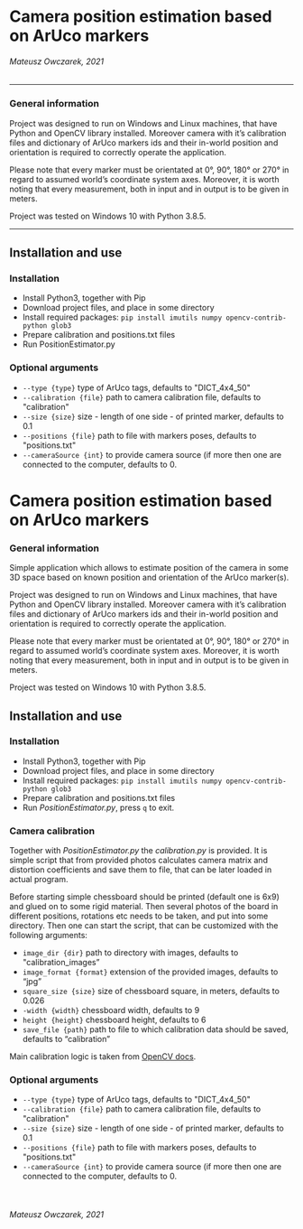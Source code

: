 # Camera position estimation based on ArUco markers
###### Mateusz Owczarek, 2021
-------
### General information
Project was designed to run on Windows and Linux machines, that have Python and OpenCV library installed. Moreover camera with it’s calibration files and dictionary of ArUco markers ids and their in-world position and orientation is required to correctly operate the application.

Please note that every marker must be orientated at 0°, 90°, 180° or 270° in regard to assumed world’s coordinate system axes. Moreover, it is worth noting that every measurement, both in input and in output is to be given in meters.

Project was tested on Windows 10 with Python 3.8.5.

-----
## Installation and use
### Installation
- Install Python3, together with Pip
- Download project files, and place in some directory
- Install required packages: `pip install imutils numpy opencv-contrib-python glob3`
- Prepare calibration and positions.txt files
- Run PositionEstimator.py

### Optional arguments
- `--type {type}` type of ArUco tags, defaults to "DICT_4x4_50"
- `--calibration {file}` path to camera calibration file, defaults to "calibration"
- `--size {size}` size - length of one side - of printed marker, defaults to 0.1
- `--positions {file}` path to file with markers poses, defaults to "positions.txt"
- `--cameraSource {int}` to provide camera source (if more then one are connected to the computer, defaults to 0.
# Camera position estimation based on ArUco markers

### General information
Simple application which allows to estimate position of the camera in some 3D space based on known position and orientation of the ArUco marker(s). 

Project was designed to run on Windows and Linux machines, that have Python and OpenCV library installed. Moreover camera with it’s calibration files and dictionary of ArUco markers ids and their in-world position and orientation is required to correctly operate the application.

Please note that every marker must be orientated at 0°, 90°, 180° or 270° in regard to assumed world’s coordinate system axes. Moreover, it is worth noting that every measurement, both in input and in output is to be given in meters.

Project was tested on Windows 10 with Python 3.8.5.

## Installation and use
### Installation
- Install Python3, together with Pip
- Download project files, and place in some directory
- Install required packages: `pip install imutils numpy opencv-contrib-python glob3`
- Prepare calibration and positions.txt files
- Run *PositionEstimator.py*, press `q` to exit.

### Camera calibration
Together with *PositionEstimator.py* the *calibration.py* is provided. It is simple script that from provided photos calculates camera matrix and distortion coefficients and save them to file, that can be later loaded in actual program. 

Before starting simple chessboard should be printed (default one is 6x9) and glued on to some rigid material. Then several photos of the board in different positions, rotations etc needs to be taken, and put into some directory. Then one can start the script, that can be customized with the following arguments:
- `image_dir {dir}` path to directory with images, defaults to "calibration_images”
- `image_format {format}` extension of the provided images, defaults to “jpg”
- `square_size {size}` size of chessboard square, in meters, defaults to 0.026
- `-width {width}` chessboard width, defaults to 9
- `height {height}` chessboard height, defaults to 6
- `save_file {path}` path to file to which calibration data should be saved, defaults to “calibration”

Main calibration logic is taken from [OpenCV docs](https://docs.opencv.org/4.x/dc/dbb/tutorial_py_calibration.html).

### Optional arguments
- `--type {type}` type of ArUco tags, defaults to "DICT_4x4_50"
- `--calibration {file}` path to camera calibration file, defaults to "calibration"
- `--size {size}` size - length of one side - of printed marker, defaults to 0.1
- `--positions {file}` path to file with markers poses, defaults to "positions.txt"
- `--cameraSource {int}` to provide camera source (if more then one are connected to the computer, defaults to 0.

<br>

###### Mateusz Owczarek, 2021
